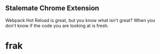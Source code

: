 ## Stalemate Chrome Extension

Webpack Hot Reload is great, but you know what isn't great? When you don't know if the code you are looking at is fresh.
# frak
